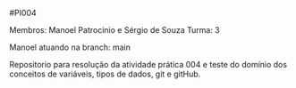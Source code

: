 #PI004

Membros: Manoel Patrocinio e Sérgio de Souza
Turma: 3


Manoel atuando na branch: main

Repositorio para resolução da atividade prática 004 e teste do domínio dos
conceitos de variáveis, tipos de dados, git e gitHub.